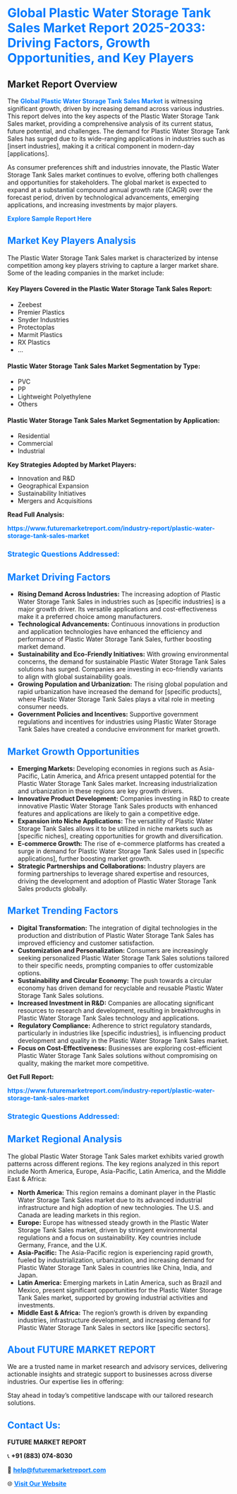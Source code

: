 <h1 style="color: #007BFF;">Global Plastic Water Storage Tank Sales Market Report 2025-2033: Driving Factors, Growth Opportunities, and Key Players</h1>

<section id="overview">
<h2>Market Report Overview</h2>
<p>The <a href="https://www.futuremarketreport.com/industry-report/plastic-water-storage-tank-sales-market" style="color: #007BFF; text-decoration: none;"><strong>Global Plastic Water Storage Tank Sales Market</strong></a> is witnessing significant growth, driven by increasing demand across various industries. This report delves into the key aspects of the Plastic Water Storage Tank Sales market, providing a comprehensive analysis of its current status, future potential, and challenges. The demand for Plastic Water Storage Tank Sales has surged due to its wide-ranging applications in industries such as [insert industries], making it a critical component in modern-day [applications].</p>
<p>As consumer preferences shift and industries innovate, the Plastic Water Storage Tank Sales market continues to evolve, offering both challenges and opportunities for stakeholders. The global market is expected to expand at a substantial compound annual growth rate (CAGR) over the forecast period, driven by technological advancements, emerging applications, and increasing investments by major players.</p>
</section>

<section id="overview">
<p><a href="https://www.futuremarketreport.com/request-sample/reportId=104794" style="color: #007BFF; text-decoration: none;"><strong>Explore Sample Report Here</strong></a></p>
</section>

<section id="key-players">
<h2 style="color: #007BFF;">Market Key Players Analysis</h2>
<p>The Plastic Water Storage Tank Sales market is characterized by intense competition among key players striving to capture a larger market share. Some of the leading companies in the market include:</p>
<h4>Key Players Covered in the Plastic Water Storage Tank Sales Report:</h4>
<ul><li>Zeebest</li><li>Premier Plastics</li><li>Snyder Industries</li><li>Protectoplas</li><li>Marmit Plastics</li><li>RX Plastics</li><li>...</li></ul>
<h4>Plastic Water Storage Tank Sales Market Segmentation by Type:</h4>
<ul><li>PVC</li><li>PP</li><li>Lightweight Polyethylene</li><li>Others</li></ul>

<h4>Plastic Water Storage Tank Sales Market Segmentation by Application:</h4>
<ul><li>Residential</li><li>Commercial</li><li>Industrial</li></ul>
<p><strong>Key Strategies Adopted by Market Players:</strong></p>
<ul>
<li>Innovation and R&D</li>
<li>Geographical Expansion</li>
<li>Sustainability Initiatives</li>
<li>Mergers and Acquisitions</li>
</ul>
</section>

<section>
<p><strong>Read Full Analysis: </strong></p><a href="https://www.futuremarketreport.com/industry-report/plastic-water-storage-tank-sales-market" style="color: #007BFF; text-decoration: none;"><strong>https://www.futuremarketreport.com/industry-report/plastic-water-storage-tank-sales-market</strong></a>
<h3 style="color: #007BFF;">Strategic Questions Addressed:</h3>
</section>

<section id="driving-factors">
<h2 style="color: #007BFF;">Market Driving Factors</h2>
<ul>
<li><strong>Rising Demand Across Industries:</strong> The increasing adoption of Plastic Water Storage Tank Sales in industries such as [specific industries] is a major growth driver. Its versatile applications and cost-effectiveness make it a preferred choice among manufacturers.</li>
<li><strong>Technological Advancements:</strong> Continuous innovations in production and application technologies have enhanced the efficiency and performance of Plastic Water Storage Tank Sales, further boosting market demand.</li>
<li><strong>Sustainability and Eco-Friendly Initiatives:</strong> With growing environmental concerns, the demand for sustainable Plastic Water Storage Tank Sales solutions has surged. Companies are investing in eco-friendly variants to align with global sustainability goals.</li>
<li><strong>Growing Population and Urbanization:</strong> The rising global population and rapid urbanization have increased the demand for [specific products], where Plastic Water Storage Tank Sales plays a vital role in meeting consumer needs.</li>
<li><strong>Government Policies and Incentives:</strong> Supportive government regulations and incentives for industries using Plastic Water Storage Tank Sales have created a conducive environment for market growth.</li>
</ul>
</section>

<section id="growth-opportunities">
<h2 style="color: #007BFF;">Market Growth Opportunities</h2>
<ul>
<li><strong>Emerging Markets:</strong> Developing economies in regions such as Asia-Pacific, Latin America, and Africa present untapped potential for the Plastic Water Storage Tank Sales market. Increasing industrialization and urbanization in these regions are key growth drivers.</li>
<li><strong>Innovative Product Development:</strong> Companies investing in R&D to create innovative Plastic Water Storage Tank Sales products with enhanced features and applications are likely to gain a competitive edge.</li>
<li><strong>Expansion into Niche Applications:</strong> The versatility of Plastic Water Storage Tank Sales allows it to be utilized in niche markets such as [specific niches], creating opportunities for growth and diversification.</li>
<li><strong>E-commerce Growth:</strong> The rise of e-commerce platforms has created a surge in demand for Plastic Water Storage Tank Sales used in [specific applications], further boosting market growth.</li>
<li><strong>Strategic Partnerships and Collaborations:</strong> Industry players are forming partnerships to leverage shared expertise and resources, driving the development and adoption of Plastic Water Storage Tank Sales products globally.</li>
</ul>
</section>

<section id="trending-factors">
<h2 style="color: #007BFF;">Market Trending Factors</h2>
<ul>
<li><strong>Digital Transformation:</strong> The integration of digital technologies in the production and distribution of Plastic Water Storage Tank Sales has improved efficiency and customer satisfaction.</li>
<li><strong>Customization and Personalization:</strong> Consumers are increasingly seeking personalized Plastic Water Storage Tank Sales solutions tailored to their specific needs, prompting companies to offer customizable options.</li>
<li><strong>Sustainability and Circular Economy:</strong> The push towards a circular economy has driven demand for recyclable and reusable Plastic Water Storage Tank Sales solutions.</li>
<li><strong>Increased Investment in R&D:</strong> Companies are allocating significant resources to research and development, resulting in breakthroughs in Plastic Water Storage Tank Sales technology and applications.</li>
<li><strong>Regulatory Compliance:</strong> Adherence to strict regulatory standards, particularly in industries like [specific industries], is influencing product development and quality in the Plastic Water Storage Tank Sales market.</li>
<li><strong>Focus on Cost-Effectiveness:</strong> Businesses are exploring cost-efficient Plastic Water Storage Tank Sales solutions without compromising on quality, making the market more competitive.</li>
</ul>
</section>

<section>
<p><strong>Get Full Report: </strong></p><a href="https://www.futuremarketreport.com/industry-report/plastic-water-storage-tank-sales-market" style="color: #007BFF; text-decoration: none;"><strong>https://www.futuremarketreport.com/industry-report/plastic-water-storage-tank-sales-market</strong></a>
<h3 style="color: #007BFF;">Strategic Questions Addressed:</h3>
</section>


<section id="regional-analysis">
<h2 style="color: #007BFF;">Market Regional Analysis</h2>
<p>The global Plastic Water Storage Tank Sales market exhibits varied growth patterns across different regions. The key regions analyzed in this report include North America, Europe, Asia-Pacific, Latin America, and the Middle East & Africa:</p>
<ul>
<li><strong>North America:</strong> This region remains a dominant player in the Plastic Water Storage Tank Sales market due to its advanced industrial infrastructure and high adoption of new technologies. The U.S. and Canada are leading markets in this region.</li>
<li><strong>Europe:</strong> Europe has witnessed steady growth in the Plastic Water Storage Tank Sales market, driven by stringent environmental regulations and a focus on sustainability. Key countries include Germany, France, and the U.K.</li>
<li><strong>Asia-Pacific:</strong> The Asia-Pacific region is experiencing rapid growth, fueled by industrialization, urbanization, and increasing demand for Plastic Water Storage Tank Sales in countries like China, India, and Japan.</li>
<li><strong>Latin America:</strong> Emerging markets in Latin America, such as Brazil and Mexico, present significant opportunities for the Plastic Water Storage Tank Sales market, supported by growing industrial activities and investments.</li>
<li><strong>Middle East & Africa:</strong> The region’s growth is driven by expanding industries, infrastructure development, and increasing demand for Plastic Water Storage Tank Sales in sectors like [specific sectors].</li>
</ul>
</section>

<footer>
<h2 style="color: #007BFF;">About FUTURE MARKET REPORT</h2>
<p>We are a trusted name in market research and advisory services, delivering actionable insights and strategic support to businesses across diverse industries. Our expertise lies in offering:</p>

<p>Stay ahead in today’s competitive landscape with our tailored research solutions.</p>

<h2 style="color: #007BFF;">Contact Us:</h2>
<p><strong>FUTURE MARKET REPORT</strong></p>
<p>📞 <strong>+91 (883) 074-8030</strong></p>
<p>📧 <strong><a href="mailto:help@futuremarketreport.com" style="color: #007BFF;">help@futuremarketreport.com</a></strong></p>
<p>🌐 <strong><a href="https://www.futuremarketreport.com/" style="color: #007BFF;">Visit Our Website</a></strong></p>
</footer>